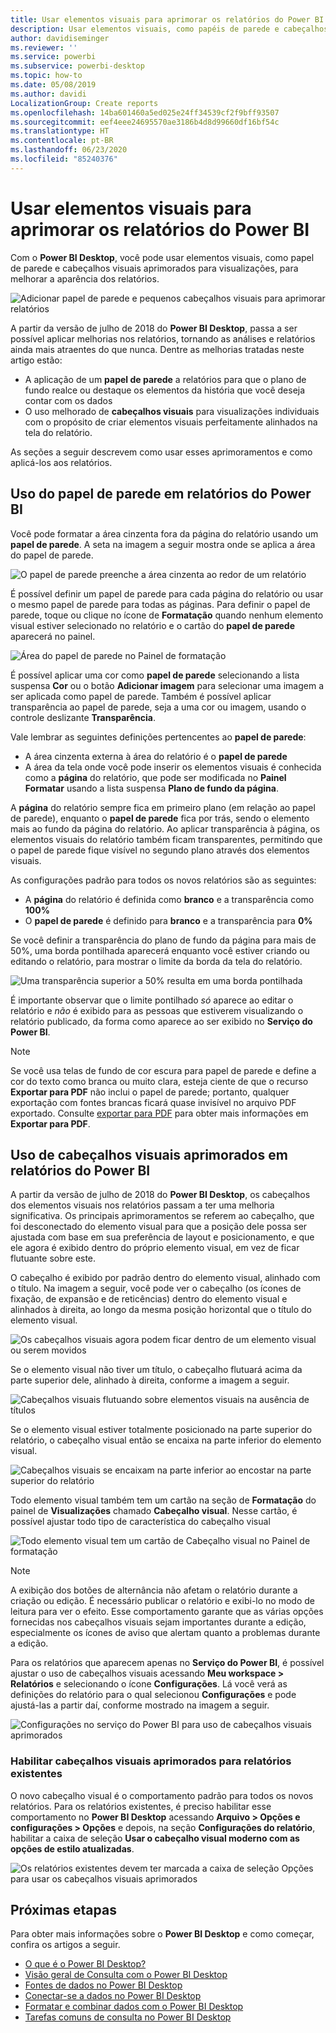 ```yaml
---
title: Usar elementos visuais para aprimorar os relatórios do Power BI
description: Usar elementos visuais, como papéis de parede e cabeçalhos visuais, para aprimorar relatórios
author: davidiseminger
ms.reviewer: ''
ms.service: powerbi
ms.subservice: powerbi-desktop
ms.topic: how-to
ms.date: 05/08/2019
ms.author: davidi
LocalizationGroup: Create reports
ms.openlocfilehash: 14ba601460a5ed025e24ff34539cf2f9bff93507
ms.sourcegitcommit: eef4eee24695570ae3186b4d8d99660df16bf54c
ms.translationtype: HT
ms.contentlocale: pt-BR
ms.lasthandoff: 06/23/2020
ms.locfileid: "85240376"
---
```

# <a name="use-visual-elements-to-enhance-power-bi-reports"></a>Usar elementos visuais para aprimorar os relatórios do Power BI

Com o **Power BI Desktop**, você pode usar elementos visuais, como papel de parede e cabeçalhos visuais aprimorados para visualizações, para melhorar a aparência dos relatórios.

![Adicionar papel de parede e pequenos cabeçalhos visuais para aprimorar relatórios](media/desktop-visual-elements-for-reports/visual-elements-for-reports_01.png)

A partir da versão de julho de 2018 do **Power BI Desktop**, passa a ser possível aplicar melhorias nos relatórios, tornando as análises e relatórios ainda mais atraentes do que nunca. Dentre as melhorias tratadas neste artigo estão: 

* A aplicação de um **papel de parede** a relatórios para que o plano de fundo realce ou destaque os elementos da história que você deseja contar com os dados
* O uso melhorado de **cabeçalhos visuais** para visualizações individuais com o propósito de criar elementos visuais perfeitamente alinhados na tela do relatório. 

As seções a seguir descrevem como usar esses aprimoramentos e como aplicá-los aos relatórios.

## <a name="using-wallpaper-in-power-bi-reports"></a>Uso do papel de parede em relatórios do Power BI

Você pode formatar a área cinzenta fora da página do relatório usando um **papel de parede**. A seta na imagem a seguir mostra onde se aplica a área do papel de parede. 

![O papel de parede preenche a área cinzenta ao redor de um relatório](media/desktop-visual-elements-for-reports/visual-elements-for-reports_02.png)

É possível definir um papel de parede para cada página do relatório ou usar o mesmo papel de parede para todas as páginas. Para definir o papel de parede, toque ou clique no ícone de **Formatação** quando nenhum elemento visual estiver selecionado no relatório e o cartão do **papel de parede** aparecerá no painel.

![Área do papel de parede no Painel de formatação](media/desktop-visual-elements-for-reports/visual-elements-for-reports_03.png)

É possível aplicar uma cor como **papel de parede** selecionando a lista suspensa **Cor** ou o botão **Adicionar imagem** para selecionar uma imagem a ser aplicada como papel de parede. Também é possível aplicar transparência ao papel de parede, seja a uma cor ou imagem, usando o controle deslizante **Transparência**.

Vale lembrar as seguintes definições pertencentes ao **papel de parede**:

* A área cinzenta externa à área do relatório é o **papel de parede**
* A área da tela onde você pode inserir os elementos visuais é conhecida como a **página** do relatório, que pode ser modificada no **Painel Formatar** usando a lista suspensa **Plano de fundo da página**.

A **página** do relatório sempre fica em primeiro plano (em relação ao papel de parede), enquanto o **papel de parede** fica por trás, sendo o elemento mais ao fundo da página do relatório. Ao aplicar transparência à página, os elementos visuais do relatório também ficam transparentes, permitindo que o papel de parede fique visível no segundo plano através dos elementos visuais.

As configurações padrão para todos os novos relatórios são as seguintes:

* A **página** do relatório é definida como **branco** e a transparência como **100%**
* O **papel de parede** é definido para **branco** e a transparência para **0%**

Se você definir a transparência do plano de fundo da página para mais de 50%, uma borda pontilhada aparecerá enquanto você estiver criando ou editando o relatório, para mostrar o limite da borda da tela do relatório. 

![Uma transparência superior a 50% resulta em uma borda pontilhada](media/desktop-visual-elements-for-reports/visual-elements-for-reports_04.png)

É importante observar que o limite pontilhado *só* aparece ao editar o relatório e *não* é exibido para as pessoas que estiverem visualizando o relatório publicado, da forma como aparece ao ser exibido no **Serviço do Power BI**.

> [!NOTE]
> Se você usa telas de fundo de cor escura para papel de parede e define a cor do texto como branca ou muito clara, esteja ciente de que o recurso **Exportar para PDF** não inclui o papel de parede; portanto, qualquer exportação com fontes brancas ficará quase invisível no arquivo PDF exportado. Consulte [exportar para PDF](desktop-export-to-pdf.md) para obter mais informações em **Exportar para PDF**.


## <a name="using-improved-visual-headers-in-power-bi-reports"></a>Uso de cabeçalhos visuais aprimorados em relatórios do Power BI

A partir da versão de julho de 2018 do **Power BI Desktop**, os cabeçalhos dos elementos visuais nos relatórios passam a ter uma melhoria significativa. Os principais aprimoramentos se referem ao cabeçalho, que foi desconectado do elemento visual para que a posição dele possa ser ajustada com base em sua preferência de layout e posicionamento, e que ele agora é exibido dentro do próprio elemento visual, em vez de ficar flutuante sobre este. 

O cabeçalho é exibido por padrão dentro do elemento visual, alinhado com o título. Na imagem a seguir, você pode ver o cabeçalho (os ícones de fixação, de expansão e de reticências) dentro do elemento visual e alinhados à direita, ao longo da mesma posição horizontal que o título do elemento visual.

![Os cabeçalhos visuais agora podem ficar dentro de um elemento visual ou serem movidos](media/desktop-visual-elements-for-reports/visual-elements-for-reports_05.png)

Se o elemento visual não tiver um título, o cabeçalho flutuará acima da parte superior dele, alinhado à direita, conforme a imagem a seguir. 

![Cabeçalhos visuais flutuando sobre elementos visuais na ausência de títulos](media/desktop-visual-elements-for-reports/visual-elements-for-reports_07.png)

Se o elemento visual estiver totalmente posicionado na parte superior do relatório, o cabeçalho visual então se encaixa na parte inferior do elemento visual. 

![Cabeçalhos visuais se encaixam na parte inferior ao encostar na parte superior do relatório](media/desktop-visual-elements-for-reports/visual-elements-for-reports_08.png)

Todo elemento visual também tem um cartão na seção de **Formatação** do painel de **Visualizações** chamado **Cabeçalho visual**. Nesse cartão, é possível ajustar todo tipo de característica do cabeçalho visual

![Todo elemento visual tem um cartão de Cabeçalho visual no Painel de formatação](media/desktop-visual-elements-for-reports/visual-elements-for-reports_09.png)

> [!NOTE]
> A exibição dos botões de alternância não afetam o relatório durante a criação ou edição. É necessário publicar o relatório e exibi-lo no modo de leitura para ver o efeito. Esse comportamento garante que as várias opções fornecidas nos cabeçalhos visuais sejam importantes durante a edição, especialmente os ícones de aviso que alertam quanto a problemas durante a edição.

Para os relatórios que aparecem apenas no **Serviço do Power BI**, é possível ajustar o uso de cabeçalhos visuais acessando **Meu workspace &gt; Relatórios** e selecionando o ícone **Configurações**. Lá você verá as definições do relatório para o qual selecionou **Configurações** e pode ajustá-las a partir daí, conforme mostrado na imagem a seguir.

![Configurações no serviço do Power BI para uso de cabeçalhos visuais aprimorados](media/desktop-visual-elements-for-reports/visual-elements-for-reports_10.png)

### <a name="enabling-improved-visual-headers-for-existing-reports"></a>Habilitar cabeçalhos visuais aprimorados para relatórios existentes

O novo cabeçalho visual é o comportamento padrão para todos os novos relatórios. Para os relatórios existentes, é preciso habilitar esse comportamento no **Power BI Desktop** acessando **Arquivo > Opções e configurações > Opções** e depois, na seção **Configurações do relatório**, habilitar a caixa de seleção **Usar o cabeçalho visual moderno com as opções de estilo atualizadas**.

![Os relatórios existentes devem ter marcada a caixa de seleção Opções para usar os cabeçalhos visuais aprimorados](media/desktop-visual-elements-for-reports/visual-elements-for-reports_06.png)


## <a name="next-steps"></a>Próximas etapas
Para obter mais informações sobre o **Power BI Desktop** e como começar, confira os artigos a seguir.

* [O que é o Power BI Desktop?](../fundamentals/desktop-what-is-desktop.md)
* [Visão geral de Consulta com o Power BI Desktop](../transform-model/desktop-query-overview.md)
* [Fontes de dados no Power BI Desktop](../connect-data/desktop-data-sources.md)
* [Conectar-se a dados no Power BI Desktop](../connect-data/desktop-connect-to-data.md)
* [Formatar e combinar dados com o Power BI Desktop](../connect-data/desktop-shape-and-combine-data.md)
* [Tarefas comuns de consulta no Power BI Desktop](../transform-model/desktop-common-query-tasks.md)   
